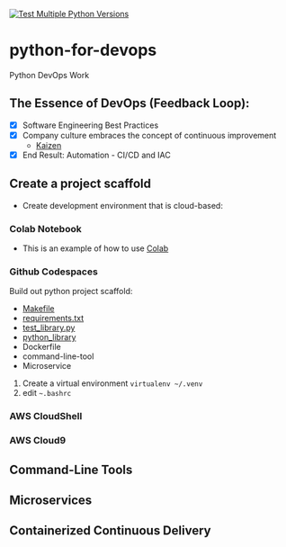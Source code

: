 [![Test Multiple Python Versions](https://github.com/jlo87/python-for-devops/actions/workflows/main.yml/badge.svg)](https://github.com/jlo87/python-for-devops/actions/workflows/main.yml)
# python-for-devops
Python DevOps Work

## The Essence of DevOps (Feedback Loop):
- [x] Software Engineering Best Practices
- [x] Company culture embraces the concept of continuous improvement
    - [Kaizen](https://en.wikipedia.org/wiki/Kaizen)
- [x] End Result: Automation - CI/CD and IAC

## Create a project scaffold

* Create development environment that is cloud-based:

### Colab Notebook

* This is an example of how to use [Colab](https://github.com/jlo87/python-for-devops/blob/main/python_9_22.ipynb)

### Github Codespaces

Build out python project scaffold:

* [Makefile](https://github.com/jlo87/python-for-devops/blob/main/Makefile)
* [requirements.txt](https://github.com/jlo87/python-for-devops/blob/main/requirements.txt)
* [test_library.py](https://github.com/jlo87/python-for-devops/blob/main/test_devopslib.py)
* [python_library](https://github.com/jlo87/python-for-devops/tree/main/devopslib)
* Dockerfile
* command-line-tool
* Microservice

1. Create a virtual environment `virtualenv ~/.venv`
2. edit `~.bashrc`

### AWS CloudShell
### AWS Cloud9

## Command-Line Tools

## Microservices

## Containerized Continuous Delivery